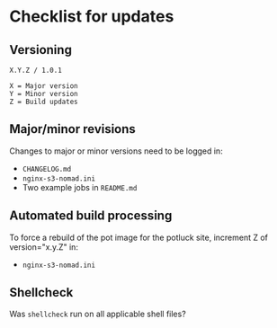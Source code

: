 # Checklist for updates

## Versioning
```
X.Y.Z / 1.0.1

X = Major version
Y = Minor version
Z = Build updates
```

## Major/minor revisions
Changes to major or minor versions need to be logged in:
* `CHANGELOG.md`
* `nginx-s3-nomad.ini`
* Two example jobs in `README.md`

## Automated build processing
To force a rebuild of the pot image for the potluck site, increment Z of version="x.y.Z" in:
* `nginx-s3-nomad.ini`

## Shellcheck
Was `shellcheck` run on all applicable shell files?
